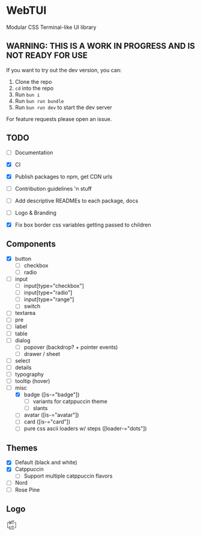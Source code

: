 # WebTUI

Modular CSS Terminal-like UI library

## WARNING: THIS IS A WORK IN PROGRESS AND IS NOT READY FOR USE

If you want to try out the dev version, you can:

1. Clone the repo
2. `cd` into the repo
3. Run `bun i`
4. Run `bun run bundle`
5. Run `bun run dev` to start the dev server

For feature requests please open an issue.

## TODO

- [ ] Documentation
- [x] CI
- [x] Publish packages to npm, get CDN urls
- [ ] Contribution guidelines 'n stuff
- [ ] Add descriptive READMEs to each package, docs
- [ ] Logo & Branding

- [x] Fix box border css variables getting passed to children

## Components

- [x] button
  - [ ] checkbox
  - [ ] radio
- [ ] input
  - [ ] input[type="checkbox"]
  - [ ] input[type="radio"]
  - [ ] input[type="range"]
  - [ ] switch
- [ ] textarea
- [ ] pre
- [ ] label
- [ ] table
- [ ] dialog
  - [ ] popover (backdrop? + pointer events)
  - [ ] drawer / sheet
- [ ] select
- [ ] details
- [ ] typography
- [ ] tooltip (hover)
- [ ] misc
  - [x] badge ([is-="badge"])
    - [ ] variants for catppuccin theme
    - [ ] slants
  - [ ] avatar ([is-="avatar"])
  - [ ] card ([is-="card"])
  - [ ] pure css ascii loaders w/ steps ([loader-="dots"])

## Themes

- [x] Default (black and white)
- [x] Catppuccin
  - [ ] Support multiple catppuccin flavors
- [ ] Nord
- [ ] Rose Pine

## Logo

```
┌WT┐
└UI┘
```
